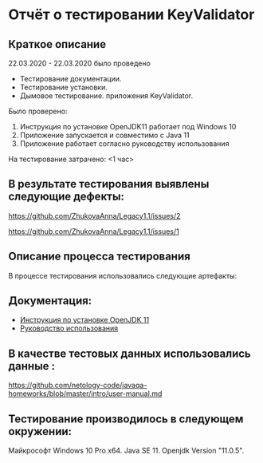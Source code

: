 # Отчёт о тестировании KeyValidator #
## Краткое описание ##
22.03.2020 - 22.03.2020 было проведено 
- Тестирование документации.
- Тестирование установки.
- Дымовое тестирование.
приложения KeyValidator.

Было проверено:
1. Инструкция по установке OpenJDK11 работает под Windows 10
2. Приложение запускается и совместимо с Java 11
3. Приложение работает согласно руководству использования

На тестирование затрачено: <1 час>

## В результате тестирования выявлены следующие дефекты: ##
https://github.com/ZhukovaAnna/Legacy1.1/issues/2

https://github.com/ZhukovaAnna/Legacy1.1/issues/1


## Описание процесса тестирования ##
В процессе тестирования использовались следующие артефакты:

## Документация: ##
- [Инструкция по установке OpenJDK 11](https://github.com/netology-code/javaqa-homeworks/blob/master/intro/openjdk11-manual.md)
- [Руководство использования](https://github.com/netology-code/javaqa-homeworks/blob/master/intro/user-manual.md)


## В качестве тестовых данных использовались данные : ##

https://github.com/netology-code/javaqa-homeworks/blob/master/intro/user-manual.md

## Тестирование производилось в следующем окружении: ##

Майкрософт Windows 10 Pro x64.
Java SE 11.
Openjdk Version "11.0.5".
